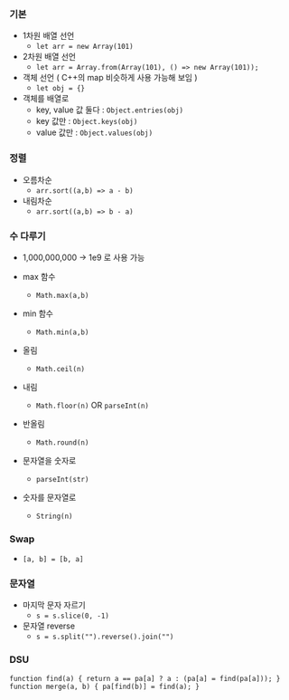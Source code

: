 ### 기본
- 1차원 배열 선언
  - ```let arr = new Array(101)```
- 2차원 배열 선언
  - ```let arr = Array.from(Array(101), () => new Array(101));```
- 객체 선언 ( C++의 map 비슷하게 사용 가능해 보임 )
  - ```let obj = {}```
- 객체를 배열로
  - key, value 값 둘다 : ```Object.entries(obj)```
  - key 값만 : ```Object.keys(obj)```
  - value 값만 : ```Object.values(obj)```

### 정렬
- 오름차순
  - ```arr.sort((a,b) => a - b)```
- 내림차순 
  - ```arr.sort((a,b) => b - a)```

### 수 다루기
- 1,000,000,000 -> 1e9 로 사용 가능
- max 함수
  - ```Math.max(a,b)```
- min 함수
  - ```Math.min(a,b)```
- 올림 
  - ```Math.ceil(n)```
- 내림 
  - ```Math.floor(n)```  OR  ```parseInt(n)```
- 반올림 
  - ```Math.round(n)```

- 문자열을 숫자로
  - ```parseInt(str)```
- 숫자를 문자열로
  - ```String(n)```

### Swap 
- ```[a, b] = [b, a]```

### 문자열
- 마지막 문자 자르기
  - ```s = s.slice(0, -1)```
- 문자열 reverse
  - ```s = s.split("").reverse().join("")```


### DSU
```
function find(a) { return a == pa[a] ? a : (pa[a] = find(pa[a])); }
function merge(a, b) { pa[find(b)] = find(a); }
```
